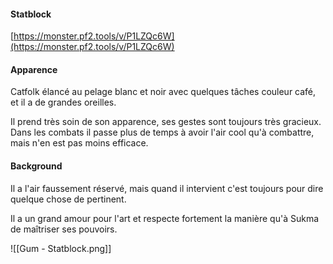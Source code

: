 #### Statblock
[https://monster.pf2.tools/v/P1LZQc6W](https://monster.pf2.tools/v/P1LZQc6W)
#### Apparence
Catfolk élancé au pelage blanc et noir avec quelques tâches couleur café, et il a de grandes oreilles.

Il prend très soin de son apparence, ses gestes sont toujours très gracieux. Dans les combats il passe plus de temps à avoir l'air cool qu'à combattre, mais n'en est pas moins efficace.
#### Background
Il a l'air faussement réservé, mais quand il intervient c'est toujours pour dire quelque chose de pertinent.

Il a un grand amour pour l'art et respecte fortement la manière qu'à Sukma de maîtriser ses pouvoirs.

![[Gum - Statblock.png]]
